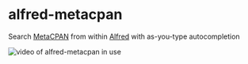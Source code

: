 alfred-metacpan
===============

Search [MetaCPAN](http://metacpan.org/) from within
[Alfred](http://www.alfredapp.com/) with as-you-type autocompletion

![video of alfred-metacpan in use](https://dl.dropboxusercontent.com/u/301667/metacpansearchforalfred.gif)

